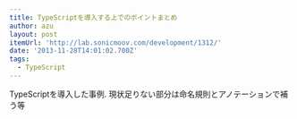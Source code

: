 ```yaml
---
title: TypeScriptを導入する上でのポイントまとめ
author: azu
layout: post
itemUrl: 'http://lab.sonicmoov.com/development/1312/'
date: '2013-11-28T14:01:02.700Z'
tags:
  - TypeScript
---
```

TypeScriptを導入した事例.
現状足りない部分は命名規則とアノテーションで補う等

